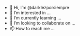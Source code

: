 - 👋 Hi, I’m @darklezporsiempre
- 👀 I’m interested in ...
- 🌱 I’m currently learning ...
- 💞️ I’m looking to collaborate on ...
- 📫 How to reach me ...

<!---
darklezporsiempre/darklezporsiempre is a ✨ special ✨ repository because its `README.md` (this file) appears on your GitHub profile.
You can click the Preview link to take a look at your changes.
--->
